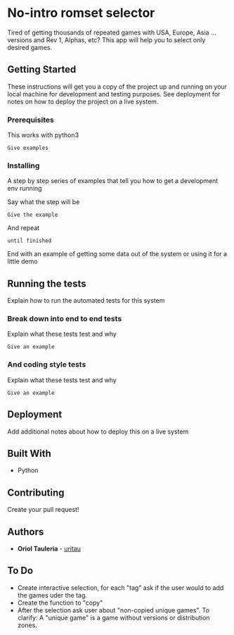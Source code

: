 # No-intro romset selector

Tired of getting thousands of repeated games with USA, Europe, Asia ... versions and Rev 1, Alphas, etc?
This app will help you to select only desired games.

## Getting Started

These instructions will get you a copy of the project up and running on your local machine for development and testing purposes. See deployment for notes on how to deploy the project on a live system.

### Prerequisites

This works with python3

```
Give examples
```

### Installing

A step by step series of examples that tell you how to get a development env running

Say what the step will be

```
Give the example
```

And repeat

```
until finished
```

End with an example of getting some data out of the system or using it for a little demo

## Running the tests

Explain how to run the automated tests for this system

### Break down into end to end tests

Explain what these tests test and why

```
Give an example
```

### And coding style tests

Explain what these tests test and why

```
Give an example
```

## Deployment

Add additional notes about how to deploy this on a live system

## Built With

* Python

## Contributing

Create your pull request!

## Authors

* **Oriol Tauleria** - [uritau](https://github.com/uritau)

## To Do
* Create interactive selection, for each "tag" ask if the user would to add the games uder the tag.
* Create the function to "copy"
* After the selection ask user about "non-copied unique games". To clarify: A "unique game" is a game without versions or distribution zones.